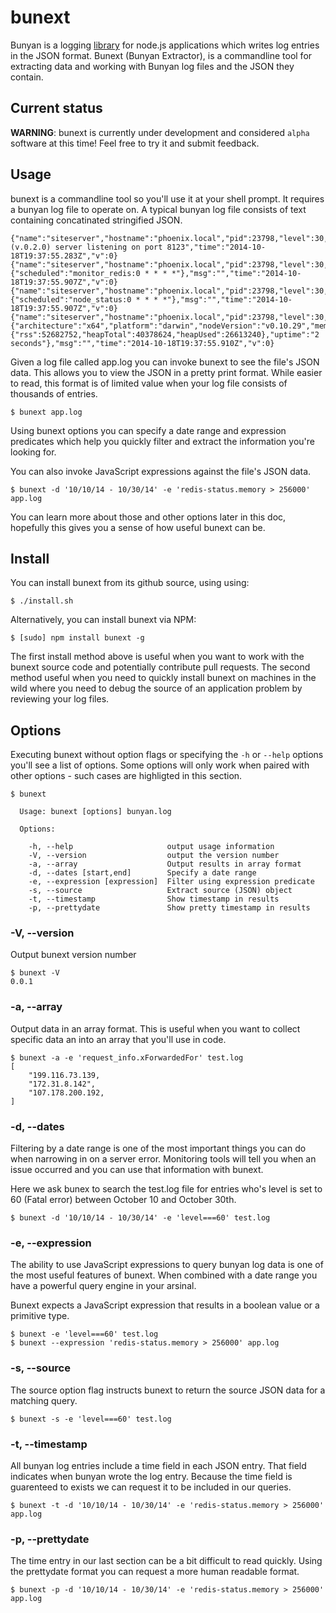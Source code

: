 # bunext

Bunyan is a logging [library](https://github.com/trentm/node-bunyan) for node.js applications which writes log entries in the JSON format.  Bunext (Bunyan Extractor), is a commandline tool for extracting data and working with Bunyan log files and the JSON they contain.

## Current status

__WARNING__: bunext is currently under development and considered `alpha` software at this time! Feel free to try it and submit feedback.

## Usage

bunext is a commandline tool so you'll use it at your shell prompt. It requires a bunyan log file to operate on. A typical bunyan log file consists of text containing concatinated stringified JSON.

```
{"name":"siteserver","hostname":"phoenix.local","pid":23798,"level":30,"msg":"SiteServer (v.0.2.0) server listening on port 8123","time":"2014-10-18T19:37:55.283Z","v":0}
{"name":"siteserver","hostname":"phoenix.local","pid":23798,"level":30,"job":{"scheduled":"monitor_redis:0 * * * *"},"msg":"","time":"2014-10-18T19:37:55.907Z","v":0}
{"name":"siteserver","hostname":"phoenix.local","pid":23798,"level":30,"job":{"scheduled":"node_status:0 * * * *"},"msg":"","time":"2014-10-18T19:37:55.907Z","v":0}
{"name":"siteserver","hostname":"phoenix.local","pid":23798,"level":30,"node_status":{"architecture":"x64","platform":"darwin","nodeVersion":"v0.10.29","memory":{"rss":52682752,"heapTotal":40378624,"heapUsed":26613240},"uptime":"2 seconds"},"msg":"","time":"2014-10-18T19:37:55.910Z","v":0}
```

Given a log file called app.log you can invoke bunext to see the file's JSON data. This allows you to view the JSON in a pretty print format.  While easier to read, this format is of limited value when your log file consists of thousands of entries.

	$ bunext app.log

Using bunext options you can specify a date range and expression predicates which help you quickly filter and extract the information you're looking for.

You can also invoke JavaScript expressions against the file's JSON data.

	$ bunext -d '10/10/14 - 10/30/14' -e 'redis-status.memory > 256000' app.log
	
You can learn more about those and other options later in this doc, hopefully this gives you a sense of how useful bunext can be.	

## Install

You can install bunext from its github source, using using:

	$ ./install.sh
	
Alternatively, you can install bunext via NPM:

	$ [sudo] npm install bunext -g

The first install method above is useful when you want to work with the bunext source code and potentially contribute pull requests.  The second method useful when you need to quickly install bunext on machines in the wild where you need to debug the source of an application problem by reviewing your log files.

## Options

Executing bunext without option flags or specifying the `-h` or `--help` options you'll see a list of options.  Some options will only work when paired with other options - such cases are highligted in this section.


```
$ bunext

  Usage: bunext [options] bunyan.log

  Options:

    -h, --help                     output usage information
    -V, --version                  output the version number
    -a, --array                    Output results in array format
    -d, --dates [start,end]        Specify a date range
    -e, --expression [expression]  Filter using expression predicate
    -s, --source                   Extract source (JSON) object
    -t, --timestamp                Show timestamp in results
    -p, --prettydate               Show pretty timestamp in results

```

### -V, --version
Output bunext version number

	$ bunext -V
	0.0.1

### -a, --array
Output data in an array format. This is useful when you want to collect specific data an into an array that you'll use in code.

	$ bunext -a -e 'request_info.xForwardedFor' test.log
	[
		"199.116.73.139, 
		"172.31.8.142",
		"107.178.200.192,
	]

### -d, --dates
Filtering by a date range is one of the most important things you can do when narrowing in on a server error. Monitoring tools will tell you when an issue occurred and you can use that information with bunext.

Here we ask bunex to search the test.log file for entries who's level is set to 60 (Fatal error) between October 10 and October 30th.

	$ bunext -d '10/10/14 - 10/30/14' -e 'level===60' test.log

### -e, --expression
The ability to use JavaScript expressions to query bunyan log data is one of the most useful features of bunext. When combined with a date range you have a powerful query engine in your arsinal.

Bunext expects a JavaScript expression that results in a boolean value or a primitive type.

	$ bunext -e 'level===60' test.log
	$ bunext --expression 'redis-status.memory > 256000' app.log

### -s, --source
The source option flag instructs bunext to return the source JSON data for a matching query.

	$ bunext -s -e 'level===60' test.log

### -t, --timestamp
All bunyan log entries include a time field in each JSON entry. That field indicates when bunyan wrote the log entry. Because the time field is guarenteed to exists we can request it to be included in our queries.

	$ bunext -t -d '10/10/14 - 10/30/14' -e 'redis-status.memory > 256000' app.log

### -p, --prettydate
The time entry in our last section can be a bit difficult to read quickly.  Using the prettydate format you can request a more human readable format.

	$ bunext -p -d '10/10/14 - 10/30/14' -e 'redis-status.memory > 256000' app.log

